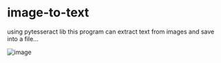 # image-to-text
using pytesseract lib this program can extract text from images and save into a file...


![image](https://user-images.githubusercontent.com/44741414/169603803-ce67af29-eb3a-49e4-946e-3394bec78e44.png)
